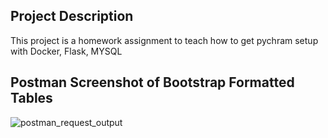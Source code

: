 ## Project Description
This project is a homework assignment to teach how to get pychram setup with Docker, Flask, MYSQL


## Postman Screenshot of Bootstrap Formatted Tables
![postman_request_output](screenshots/bootstrap.png)
